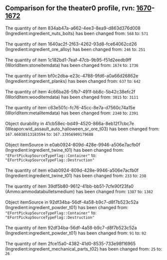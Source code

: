 ## Comparison for the theater0 profile, rvn: [1670](https://github.com/PRO100KatYT/FortniteProfileRevisions/tree/main/profiles/theater0/1670%20theater0.json)-[1672](https://github.com/PRO100KatYT/FortniteProfileRevisions/tree/main/profiles/theater0/1672%20theater0.json)

The quantity of item 834ab47a-a662-4ee3-8ea9-d863d376d008 (Ingredient:ingredient_nuts_bolts) has been changed from: `568` to: `571`
<br><br>
The quantity of item 1640ac2f-2f63-4262-93d8-fce64062cd26 (Ingredient:ingredient_ore_alloy) has been changed from: `246` to: `251`
<br><br>
The quantity of item 1c182bd1-7eaf-47cb-9b95-f51d2eedb9ff (WorldItem:stoneitemdata) has been changed from: `1674` to: `1736`
<br><br>
The quantity of item bf0c2dba-e23c-4788-9fd6-a0a66d26862e (Ingredient:ingredient_planks) has been changed from: `637` to: `642`
<br><br>
The quantity of item 4c66ba26-5fb7-491f-bb8c-5b42c38efc2f (WorldItem:wooditemdata) has been changed from: `3015` to: `3111`
<br><br>
The quantity of item c63e501c-fc76-45cc-8e7a-d7560c74a15e (WorldItem:metalitemdata) has been changed from: `2340` to: `2391`
<br><br>
Object durability in 41cb58ec-bd49-4520-866a-8eb12f7cbc7e (Weapon:wid_assault_auto_halloween_sr_ore_t03) has been changed from: `167.66038513183594` to: `167.33956909179688`
<br><br>
Object itemSource in e0ab0924-809d-428e-9946-a506e7acfb0f (Ingredient:ingredient_twine_t01) has been changed from: `"EFortPickupSourceTypeFlag::Container"` to: `"EFortPickupSourceTypeFlag::Destruction"`
<br><br>
The quantity of item e0ab0924-809d-428e-9946-a506e7acfb0f (Ingredient:ingredient_twine_t01) has been changed from: `233` to: `238`
<br><br>
The quantity of item 39df5b80-9612-41bb-bb51-7cfe90f23fa0 (Ammo:ammodatabulletsmedium) has been changed from: `1387` to: `1382`
<br><br>
Object itemSource in 92df34ba-56df-4a58-b9c7-d8f7b523c52a (Ingredient:ingredient_powder_t01) has been changed from: `"EFortPickupSourceTypeFlag::Container"` to: `"EFortPickupSourceTypeFlag::Destruction"`
<br><br>
The quantity of item 92df34ba-56df-4a58-b9c7-d8f7b523c52a (Ingredient:ingredient_powder_t01) has been changed from: `91` to: `92`
<br><br>
The quantity of item 2fce15a0-4382-41d0-8535-733e98f16965 (Ingredient:ingredient_mechanical_parts_t02) has been changed from: `25` to: `26`
<br><br>

